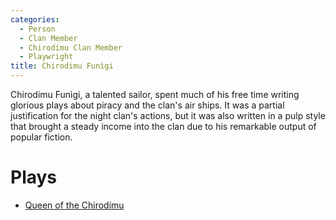 ```yaml
---
categories:
  - Person
  - Clan Member
  - Chirodímu Clan Member
  - Playwright
title: Chirodimu Funìgi
---
```


Chirodimu Funìgi, a talented sailor, spent much of his free time writing glorious plays about piracy and the clan's air ships. It was a partial justification for the night clan's actions, but it was also written in a pulp style that brought a steady income into the clan due to his remarkable output of popular fiction.

# Plays

* [Queen of the Chirodímu]()

